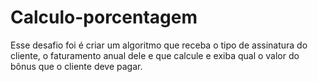 # Calculo-porcentagem
Esse desafio foi é criar um algoritmo que receba o tipo de assinatura do cliente, o faturamento anual dele e que calcule e exiba qual o valor do bônus que o cliente deve pagar.
